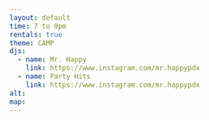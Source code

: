 ```yaml
---
layout: default
time: 7 to 9pm
rentals: true
theme: CAMP
djs:
  - name: Mr. Happy
    link: https://www.instagram.com/mr.happypdx
  - name: Party Hits
    link: https://www.instagram.com/mr.happypdx
alt:
map:
---
```

